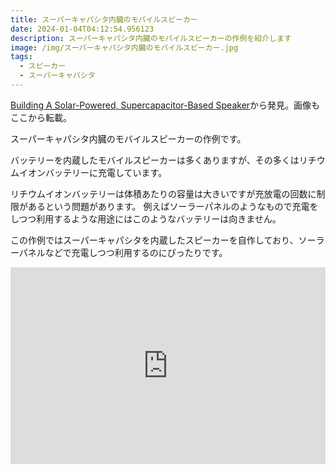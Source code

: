 ```yaml
---
title: スーパーキャパシタ内臓のモバイルスピーカー
date: 2024-01-04T04:12:54.956123
description: スーパーキャパシタ内臓のモバイルスピーカーの作例を紹介します
image: /img/スーパーキャパシタ内臓のモバイルスピーカー.jpg
tags:
  - スピーカー
  - スーパーキャパシタ
---
```

[Building A Solar-Powered, Supercapacitor-Based Speaker](https://hackaday.com/2023/12/15/building-a-solar-powered-supercapacitor-based-speaker/)から発見。画像もここから転載。

スーパーキャパシタ内臓のモバイルスピーカーの作例です。

バッテリーを内蔵したモバイルスピーカーは多くありますが、その多くはリチウムイオンバッテリーに充電しています。

リチウムイオンバッテリーは体積あたりの容量は大きいですが充放電の回数に制限があるという問題があります。
例えばソーラーパネルのようなもので充電をしつつ利用するような用途にはこのようなバッテリーは向きません。

この作例ではスーパーキャパシタを内蔵したスピーカーを自作しており、ソーラーパネルなどで充電しつつ利用するのにぴったりです。

<iframe width="100%" height="315" src="https://www.youtube.com/embed/EMHqxJgiU-U" title="YouTube video player" frameborder="0" allow="accelerometer; autoplay; clipboard-write; encrypted-media; gyroscope; picture-in-picture" allowfullscreen></iframe>

